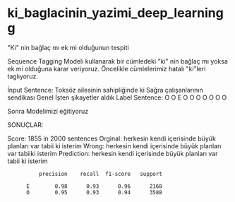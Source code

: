 # ki_baglacinin_yazimi_deep_learningg
 "Ki" nin bağlaç mı ek mi olduğunun tespiti
 
 
Sequence Tagging Modeli kullanarak bir cümledeki "ki" nin bağlaç mı yoksa ek mi olduğuna karar veriyoruz.
Öncelikle cümlelerimiz hatalı "ki"leri taglıyoruz.

İnput Sentence: Toksöz ailesinin sahipliğinde ki Sağra çalışanlarının sendikası Genel İşten şikayetler aldık
Label Sentence: O O E O O O O O O O

Sonra Modelimizi eğitiyoruz


SONUÇLAR:

Score: 1855 in 2000 sentences
Orginal: herkesin kendi içerisinde büyük planları var tabii ki isterim
Wrong: herkesin kendi içerisinde büyük planları var tabiiki isterim
Prediction: herkesin kendi içerisinde büyük planları var tabii ki isterim


              precision    recall  f1-score   support

          E        0.98      0.93      0.96      2168
          O        0.95      0.93      0.94      3588
